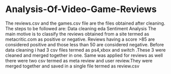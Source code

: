 # Analysis-Of-Video-Game-Reviews
The reviews.csv and the games.csv file are the files obtained after cleaning.
The steps to be followed are:
Data cleaning
eda
Sentiment Analysis
The main motive is to classify the reviews obtained from a site termed as metacritic.com as positive or negative.
Reviews having a score >85 are considered positive and those less than 50 are considered negative.
Before data cleaning i had 3 csv files termed as ps4,xbox and switch .These 3 were cleaned and merged together in one.
Same was applied for reviews as well there were two csv termed as meta review and user review.They were merged together and saved in a single file termed as review.csv
